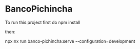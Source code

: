 # BancoPichincha
To run this project first do npm install

then:

npx nx run banco-pichincha:serve --configuration=development
